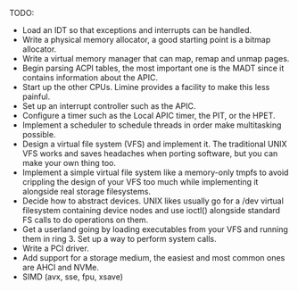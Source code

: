 TODO:

- Load an IDT so that exceptions and interrupts can be handled.
- Write a physical memory allocator, a good starting point is a bitmap allocator.
- Write a virtual memory manager that can map, remap and unmap pages.
- Begin parsing ACPI tables, the most important one is the MADT since it contains information about the APIC.
- Start up the other CPUs. Limine provides a facility to make this less painful.
- Set up an interrupt controller such as the APIC.
- Configure a timer such as the Local APIC timer, the PIT, or the HPET.
- Implement a scheduler to schedule threads in order make multitasking possible.
- Design a virtual file system (VFS) and implement it. The traditional UNIX VFS works and saves headaches when porting software, but you can make your own thing too.
- Implement a simple virtual file system like a memory-only tmpfs to avoid crippling the design of your VFS too much while implementing it alongside real storage filesystems.
- Decide how to abstract devices. UNIX likes usually go for a /dev virtual filesystem containing device nodes and use ioctl() alongside standard FS calls to do operations on them.
- Get a userland going by loading executables from your VFS and running them in ring 3. Set up a way to perform system calls.
- Write a PCI driver.
- Add support for a storage medium, the easiest and most common ones are AHCI and NVMe.
- SIMD (avx, sse, fpu, xsave)
